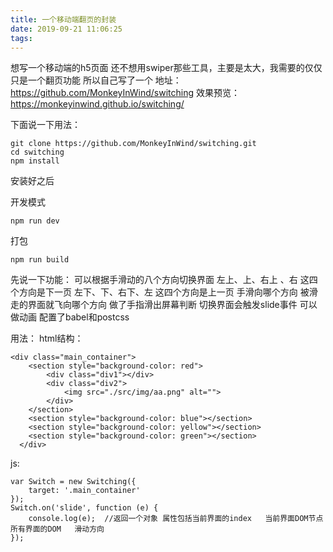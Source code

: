 ```yaml
---
title: 一个移动端翻页的封装
date: 2019-09-21 11:06:25
tags:
---
```

想写一个移动端的h5页面
还不想用swiper那些工具，主要是太大，我需要的仅仅只是一个翻页功能
所以自己写了一个
地址：https://github.com/MonkeyInWind/switching
效果预览：https://monkeyinwind.github.io/switching/

下面说一下用法：
```
git clone https://github.com/MonkeyInWind/switching.git
cd switching
npm install
```
安装好之后

开发模式
```
npm run dev
```
打包
```
npm run build
```
先说一下功能：
可以根据手滑动的八个方向切换界面
左上、上、右上 、右  这四个方向是下一页
左下、下、右下、左   这四个方向是上一页
手滑向哪个方向  被滑走的界面就飞向哪个方向
做了手指滑出屏幕判断
切换界面会触发slide事件  可以做动画
配置了babel和postcss

用法：
html结构：
```
<div class="main_container">
    <section style="background-color: red">
        <div class="div1"></div>
        <div class="div2">
            <img src="./src/img/aa.png" alt="">
        </div>
    </section>
    <section style="background-color: blue"></section>
    <section style="background-color: yellow"></section>
    <section style="background-color: green"></section>
  </div>
```
js:
```
var Switch = new Switching({
    target: '.main_container'
});
Switch.on('slide', function (e) {
    console.log(e);  //返回一个对象 属性包括当前界面的index   当前界面DOM节点  所有界面的DOM   滑动方向
});
```
